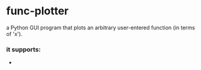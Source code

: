 # func-plotter
a Python GUI program that plots an arbitrary user-entered function (in terms of 'x').
### it supports:
-  